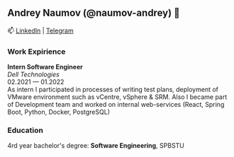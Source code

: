 ## Andrey Naumov (@naumov-andrey) 🌸

📫 [LinkedIn](https://www.linkedin.com/in/naumov-andrey/) | [Telegram](https://t.me/naumov_andrey)

### Work Expirience
**Intern Software Engineer**\
*Dell Technologies*\
02.2021 — 01.2022\
As intern I participated in processes of writing test plans, deployment of VMware environment such as vCentre, vSphere & SRM.
Also I became part of Development team and worked on internal
web-services (React, Spring Boot, Python, Docker, PostgreSQL)

### Education
4rd year bachelor's degree: **Software Engineering**, SPBSTU

